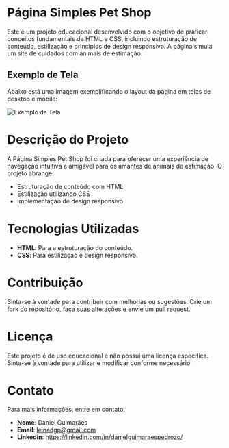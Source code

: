 # Página Simples Pet Shop

Este é um projeto educacional desenvolvido com o objetivo de praticar conceitos fundamentais de HTML e CSS, incluindo estruturação de conteúdo, estilização e princípios de design responsivo. A página simula um site de cuidados com animais de estimação.

## Exemplo de Tela

Abaixo está uma imagem exemplificando o layout da página em telas de desktop e mobile:

![Exemplo de Tela](petShop.jpg)

# Descrição do Projeto

A Página Simples Pet Shop foi criada para oferecer uma experiência de navegação intuitiva e amigável para os amantes de animais de estimação. O projeto abrange:

- Estruturação de conteúdo com HTML
- Estilização utilizando CSS
- Implementação de design responsivo

# Tecnologias Utilizadas

- **HTML**: Para a estruturação do conteúdo.
- **CSS**: Para estilização e design responsivo.

# Contribuição

Sinta-se à vontade para contribuir com melhorias ou sugestões. Crie um fork do repositório, faça suas alterações e envie um pull request.

# Licença

Este projeto é de uso educacional e não possui uma licença específica. Sinta-se à vontade para utilizar e modificar conforme necessário.

# Contato

Para mais informações, entre em contato:

- **Nome**: Daniel Guimarães
- **Email**: leinadgp@gmail.com
- **Linkedin**: https://linkedin.com/in/danielguimaraespedrozo/
